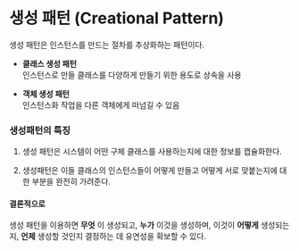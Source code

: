 # 생성 패턴 (Creational Pattern)
생성 패턴은 인스턴스를 만드는 절차를 추상화하는 패턴이다.  

* **클래스 생성 패턴**  
인스턴스로 만들 클래스를 다양하게 만들기 위한 용도로 상속을 사용

* **객체 생성 패턴**  
인스턴스화 작업을 다른 객체에게 떠넘길 수 있음

### 생성패턴의 특징

1. 생성 패턴은 시스템이 어떤 구체 클래스를 사용하는지에 대한 정보를 캡슐화한다.

2. 생성패턴은 이들 클래스의 인스턴스들이 어떻게 만들고 어떻게 서로 맞붙는지에 대한 부분을 완전히 가려준다.

#### 결론적으로

생성 패턴을 이용하면 **무엇** 이 생성되고, **누가** 이것을 생성하며, 이것이 **어떻게** 생성되는지, **언제** 생성할 것인지 결정하는 데 유연성을 확보할 수 있다.
